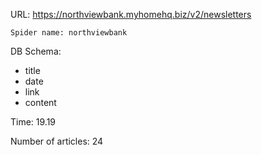 URL: https://northviewbank.myhomehq.biz/v2/newsletters

    Spider name: northviewbank

DB Schema:
- title
- date
- link
- content

Time: 19.19

Number of articles: 24

